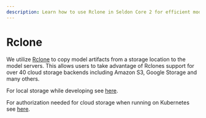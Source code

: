 ```yaml
---
description: Learn how to use Rclone in Seldon Core 2 for efficient model artifact management across 40+ cloud storage backends. This guide covers model artifact distribution, cloud storage integration with Amazon S3 and Google Storage, local development storage, and secure cloud storage authorization in Kubernetes environments.
---
```


# Rclone

We utilize [Rclone](https://rclone.org/) to copy model artifacts from a storage location
to the model servers. This allows users to take advantage of Rclones support for over 40
cloud storage backends including Amazon S3, Google Storage and many others.

For local storage while developing see [here](../getting-started/docker-installation.md#local-models).

For authorization needed for cloud storage when running on Kubernetes see [here](../../kubernetes/storage-secrets.md).
